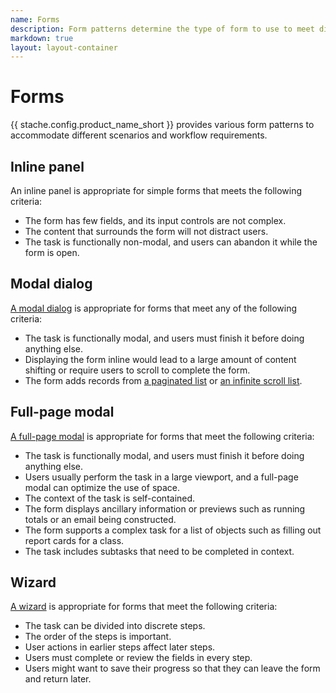 ```yaml
---
name: Forms
description: Form patterns determine the type of form to use to meet different workflow requirements.
markdown: true
layout: layout-container
---
```


# Forms

{{ stache.config.product_name_short }} provides various form patterns to accommodate different scenarios and workflow requirements.  

## Inline panel
An inline panel is appropriate for simple forms that meets the following criteria:
* The form has few fields, and its input controls are not complex.
* The content that surrounds the form will not distract users.
* The task is functionally non-modal, and users can abandon it while the form is open.

## Modal dialog
[A modal dialog](../../components/modal) is appropriate for forms that meet any of the following criteria:
* The task is functionally modal, and users must finish it before doing anything else.
* Displaying the form inline would lead to a large amount of content shifting or require users to scroll to complete the form.
* The form adds records from [a paginated list](../../components/pagination) or [an infinite scroll list](../../components/infinitescroll).

## Full-page modal
[A full-page modal](../../components/modal) is appropriate for forms that meet the following criteria:
* The task is functionally modal, and users must finish it before doing anything else.
* Users usually perform the task in a large viewport, and a full-page modal can optimize the use of space.
* The context of the task is self-contained.
* The form displays ancillary information or previews such as running totals or an email being constructed.
* The form supports a complex task for a list of objects such as filling out report cards for a class.
* The task includes subtasks that need to be completed in context.

## Wizard
[A wizard](../../components/wizard) is appropriate for forms that meet the following criteria:
* The task can be divided into discrete steps.
* The order of the steps is important.
* User actions in earlier steps affect later steps.
* Users must complete or review the fields in every step.
* Users might want to save their progress so that they can leave the form and return later.